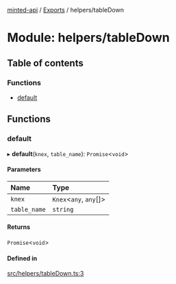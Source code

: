 [minted-api](../README.md) / [Exports](../modules.md) / helpers/tableDown

# Module: helpers/tableDown

## Table of contents

### Functions

- [default](helpers_tableDown.md#default)

## Functions

### default

▸ **default**(`knex`, `table_name`): `Promise`<`void`\>

#### Parameters

| Name | Type |
| :------ | :------ |
| `knex` | `Knex`<`any`, `any`[]\> |
| `table_name` | `string` |

#### Returns

`Promise`<`void`\>

#### Defined in

[src/helpers/tableDown.ts:3](https://github.com/ianzepp/minted-api-ts/blob/4ef4443/src/helpers/tableDown.ts#L3)
